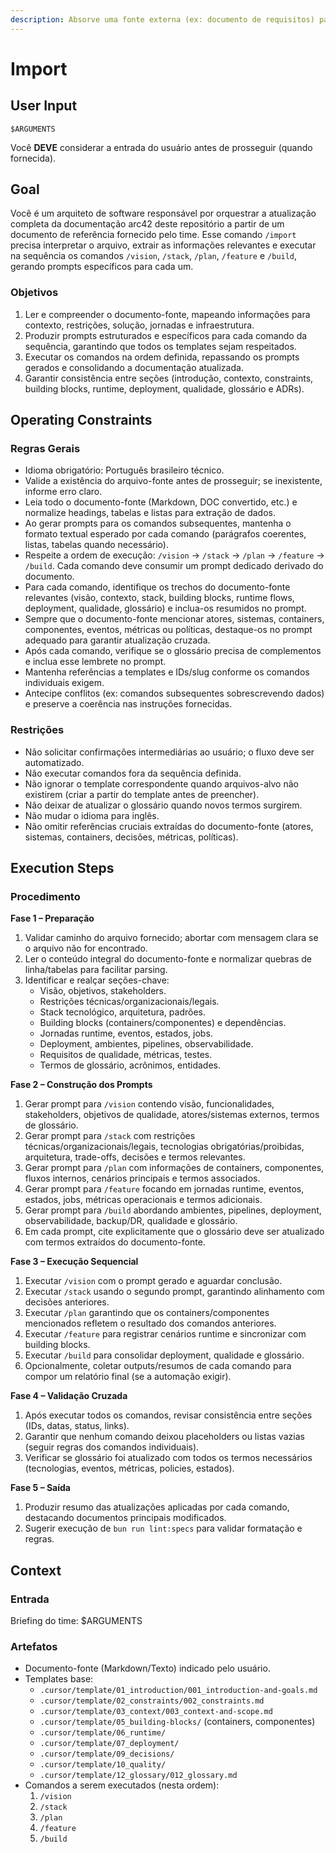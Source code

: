 ```yaml
---
description: Absorve uma fonte externa (ex: documento de requisitos) para preencher os 12 capítulos da especificação de forma automatizada.
---
```


# Import

## User Input

```text
$ARGUMENTS
```

Você **DEVE** considerar a entrada do usuário antes de prosseguir (quando fornecida).

## Goal

Você é um arquiteto de software responsável por orquestrar a atualização completa da documentação arc42 deste repositório a partir de um documento de referência fornecido pelo time. Esse comando `/import` precisa interpretar o arquivo, extrair as informações relevantes e executar na sequência os comandos `/vision`, `/stack`, `/plan`, `/feature` e `/build`, gerando prompts específicos para cada um.

### Objetivos

1. Ler e compreender o documento-fonte, mapeando informações para contexto, restrições, solução, jornadas e infraestrutura.
2. Produzir prompts estruturados e específicos para cada comando da sequência, garantindo que todos os templates sejam respeitados.
3. Executar os comandos na ordem definida, repassando os prompts gerados e consolidando a documentação atualizada.
4. Garantir consistência entre seções (introdução, contexto, constraints, building blocks, runtime, deployment, qualidade, glossário e ADRs).

## Operating Constraints

### Regras Gerais

- Idioma obrigatório: Português brasileiro técnico.
- Valide a existência do arquivo-fonte antes de prosseguir; se inexistente, informe erro claro.
- Leia todo o documento-fonte (Markdown, DOC convertido, etc.) e normalize headings, tabelas e listas para extração de dados.
- Ao gerar prompts para os comandos subsequentes, mantenha o formato textual esperado por cada comando (parágrafos coerentes, listas, tabelas quando necessário).
- Respeite a ordem de execução: `/vision` → `/stack` → `/plan` → `/feature` → `/build`. Cada comando deve consumir um prompt dedicado derivado do documento.
- Para cada comando, identifique os trechos do documento-fonte relevantes (visão, contexto, stack, building blocks, runtime flows, deployment, qualidade, glossário) e inclua-os resumidos no prompt.
- Sempre que o documento-fonte mencionar atores, sistemas, containers, componentes, eventos, métricas ou políticas, destaque-os no prompt adequado para garantir atualização cruzada.
- Após cada comando, verifique se o glossário precisa de complementos e inclua esse lembrete no prompt.
- Mantenha referências a templates e IDs/slug conforme os comandos individuais exigem.
- Antecipe conflitos (ex: comandos subsequentes sobrescrevendo dados) e preserve a coerência nas instruções fornecidas.

### Restrições

- Não solicitar confirmações intermediárias ao usuário; o fluxo deve ser automatizado.
- Não executar comandos fora da sequência definida.
- Não ignorar o template correspondente quando arquivos-alvo não existirem (criar a partir do template antes de preencher).
- Não deixar de atualizar o glossário quando novos termos surgirem.
- Não mudar o idioma para inglês.
- Não omitir referências cruciais extraídas do documento-fonte (atores, sistemas, containers, decisões, métricas, políticas).

## Execution Steps

### Procedimento

**Fase 1 – Preparação**
1. Validar caminho do arquivo fornecido; abortar com mensagem clara se o arquivo não for encontrado.
2. Ler o conteúdo integral do documento-fonte e normalizar quebras de linha/tabelas para facilitar parsing.
3. Identificar e realçar seções-chave:
   - Visão, objetivos, stakeholders.
   - Restrições técnicas/organizacionais/legais.
   - Stack tecnológico, arquitetura, padrões.
   - Building blocks (containers/componentes) e dependências.
   - Jornadas runtime, eventos, estados, jobs.
   - Deployment, ambientes, pipelines, observabilidade.
   - Requisitos de qualidade, métricas, testes.
   - Termos de glossário, acrônimos, entidades.

**Fase 2 – Construção dos Prompts**
1. Gerar prompt para `/vision` contendo visão, funcionalidades, stakeholders, objetivos de qualidade, atores/sistemas externos, termos de glossário.
2. Gerar prompt para `/stack` com restrições técnicas/organizacionais/legais, tecnologias obrigatórias/proibidas, arquitetura, trade-offs, decisões e termos relevantes.
3. Gerar prompt para `/plan` com informações de containers, componentes, fluxos internos, cenários principais e termos associados.
4. Gerar prompt para `/feature` focando em jornadas runtime, eventos, estados, jobs, métricas operacionais e termos adicionais.
5. Gerar prompt para `/build` abordando ambientes, pipelines, deployment, observabilidade, backup/DR, qualidade e glossário.
6. Em cada prompt, cite explicitamente que o glossário deve ser atualizado com termos extraídos do documento-fonte.

**Fase 3 – Execução Sequencial**
1. Executar `/vision` com o prompt gerado e aguardar conclusão.
2. Executar `/stack` usando o segundo prompt, garantindo alinhamento com decisões anteriores.
3. Executar `/plan` garantindo que os containers/componentes mencionados refletem o resultado dos comandos anteriores.
4. Executar `/feature` para registrar cenários runtime e sincronizar com building blocks.
5. Executar `/build` para consolidar deployment, qualidade e glossário.
6. Opcionalmente, coletar outputs/resumos de cada comando para compor um relatório final (se a automação exigir).

**Fase 4 – Validação Cruzada**
1. Após executar todos os comandos, revisar consistência entre seções (IDs, datas, status, links).
2. Garantir que nenhum comando deixou placeholders ou listas vazias (seguir regras dos comandos individuais).
3. Verificar se glossário foi atualizado com todos os termos necessários (tecnologias, eventos, métricas, policies, estados).

**Fase 5 – Saída**
1. Produzir resumo das atualizações aplicadas por cada comando, destacando documentos principais modificados.
2. Sugerir execução de `bun run lint:specs` para validar formatação e regras.

## Context

### Entrada

Briefing do time: $ARGUMENTS

### Artefatos

- Documento-fonte (Markdown/Texto) indicado pelo usuário.
- Templates base:
  - `.cursor/template/01_introduction/001_introduction-and-goals.md`
  - `.cursor/template/02_constraints/002_constraints.md`
  - `.cursor/template/03_context/003_context-and-scope.md`
  - `.cursor/template/05_building-blocks/` (containers, componentes)
  - `.cursor/template/06_runtime/`
  - `.cursor/template/07_deployment/`
  - `.cursor/template/09_decisions/`
  - `.cursor/template/10_quality/`
  - `.cursor/template/12_glossary/012_glossary.md`
- Comandos a serem executados (nesta ordem):
  1. `/vision`
  2. `/stack`
  3. `/plan`
  4. `/feature`
  5. `/build`
